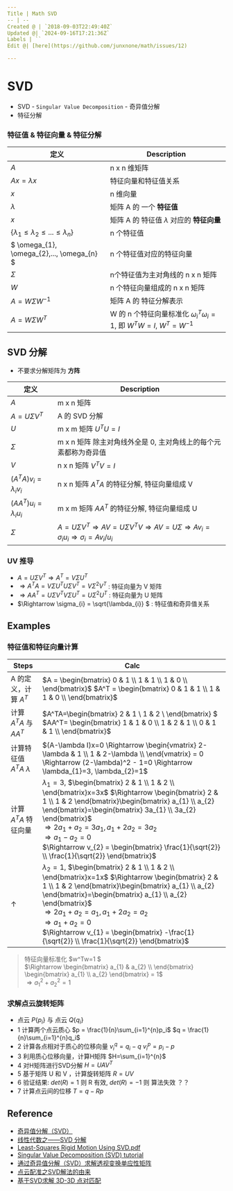 ```yaml
---
Title | Math SVD
-- | --
Created @ | `2018-09-03T22:49:40Z`
Updated @| `2024-09-16T17:21:36Z`
Labels | ``
Edit @| [here](https://github.com/junxnone/math/issues/12)

---
```

# SVD

- SVD - `Singular Value Decomposition` - 奇异值分解
- 特征分解

### 特征值 & 特征向量 & 特征分解

定义 | Description
-- | --
$A$ | n x n 维矩阵
$Ax = \lambda x$ | 特征向量和特征值关系
$x$ | n 维向量
$\lambda$ | 矩阵 A 的 一个 **特征值**
$x$ | 矩阵 A 的 特征值 $\lambda$ 对应的 **特征向量**
$\left\{ \lambda_{1} \leq  \lambda_{2} \leq ... \leq  \lambda_{n} \right\}$ | n 个特征值
$ \omega_{1},   \omega_{2},...,  \omega_{n}  $ | n 个特征值对应的特征向量
$\Sigma$ | n个特征值为主对角线的 n x n 矩阵
$W$ | n 个特征向量组成的 n x n 矩阵
$A = W\Sigma W^{-1}$ | 矩阵 A 的 特征分解表示
$A = W\Sigma W^{T}$ | W 的 n 个特征向量标准化 $\omega_{i}^T\omega_{i}=1$, 即 $W^TW =I$, $W^T=W^{-1}$


## SVD 分解
- 不要求分解矩阵为 **方阵**


定义 | Description
-- | --
$A$ | m x n 矩阵
$A=U\Sigma V^T$ | A 的 SVD 分解
$U$ |  m x m 矩阵 $U^TU=I$
$\Sigma$ | m x n 矩阵 除主对角线外全是 0, 主对角线上的每个元素都称为奇异值
$V$ | n x n 矩阵 $V^TV=I$
$(A^TA)v_{i}=\lambda_{i}v_{i}$ | n x n 矩阵 $A^TA$ 的特征分解, 特征向量组成 V
$(AA^T)u_{i}=\lambda_{i}u_{i}$ | m x m 矩阵 $AA^T$ 的特征分解, 特征向量组成 U
$\Sigma$ | $A=U\Sigma V^T  \Rightarrow  AV=U\Sigma V^TV \Rightarrow  AV=U\Sigma \Rightarrow  Av_{i} = \sigma_{i}u_{i} \Rightarrow  \sigma_{i} = Av_{i}/u_{i}$


### UV 推导

- $A=U\Sigma V^T \Rightarrow A^T=V\Sigma U^T$  
- $\Rightarrow A^TA = V\Sigma U^T U \Sigma V^T = V\Sigma^2V^T$  : 特征向量为 V 矩阵
- $\Rightarrow AA^T= U\Sigma V^T V\Sigma U^T = U\Sigma^2 U^T$  : 特征向量为 U 矩阵  
- $\Rightarrow \sigma_{i} = \sqrt{\lambda_{i}} $  : 特征值和奇异值关系

## Examples

### 特征值和特征向量计算

Steps | Calc
-- | --
A 的定义，计算 $A^T$ |  $A = \begin{bmatrix}  0 & 1 \\  1 & 1 \\  1 & 0 \\ \end{bmatrix}$    $A^T = \begin{bmatrix} 0 & 1 & 1 \\ 1 & 1 & 0 \\ \end{bmatrix}$
计算 $A^TA$ 与 $AA^T$ | $A^TA=\begin{bmatrix} 2 & 1 \\ 1 & 2 \\ \end{bmatrix} $  $AA^T= \begin{bmatrix} 1 & 1 & 0 \\ 1 & 2 & 1 \\ 0 & 1 & 1 \\ \end{bmatrix}$
计算特征值$A^TA$ $\lambda$ | $(A-\lambda I)x=0 \Rightarrow \begin{vmatrix} 2-\lambda & 1 \\ 1 & 2-\lambda \\ \end{vmatrix} = 0 \Rightarrow (2-\lambda)^2 - 1=0 \Rightarrow \lambda_{1}=3, \lambda_{2}=1$ 
计算$A^TA$ 特征向量 |$\lambda_{1}=3$, $\begin{bmatrix}  2 & 1 \\  1 & 2 \\ \end{bmatrix}x=3x$ $\Rightarrow \begin{bmatrix}  2 & 1 \\  1 & 2 \end{bmatrix}\begin{bmatrix} a_{1} \\ a_{2} \end{bmatrix}=\begin{bmatrix} 3a_{1} \\ 3a_{2} \end{bmatrix}$  <br>$\Rightarrow 2a_{1} + a_{2} = 3a_{1}, a_{1} + 2a_{2} = 3a_{2}$ <br>$\Rightarrow a_{1} - a_{2}=0$  <br> $\Rightarrow v_{2} = \begin{bmatrix} \frac{1}{\sqrt{2}} \\ \frac{1}{\sqrt{2}} \end{bmatrix}$
↑ | $\lambda_{2}=1$, $\begin{bmatrix}  2 & 1 \\  1 & 2 \\ \end{bmatrix}x=1x$ $\Rightarrow \begin{bmatrix}  2 & 1 \\  1 & 2 \end{bmatrix}\begin{bmatrix} a_{1} \\ a_{2} \end{bmatrix}=\begin{bmatrix} a_{1} \\ a_{2} \end{bmatrix}$  <br>$\Rightarrow 2a_{1} + a_{2} = a_{1}, a_{1} + 2a_{2} = a_{2}$ <br>$\Rightarrow a_{1} + a_{2}=0$  <br> $\Rightarrow v_{1} = \begin{bmatrix} -\frac{1}{\sqrt{2}} \\ \frac{1}{\sqrt{2}} \end{bmatrix}$ 

> 特征向量标准化
> $w^Tw=1 $    
> $\Rightarrow \begin{bmatrix} a_{1} & a_{2} \\ \end{bmatrix} \begin{bmatrix} a_{1} \\ a_{2} \end{bmatrix} = 1$    
>  $\Rightarrow a_{1}^2 + a_{2}^2 = 1$    

### 求解点云旋转矩阵
- 点云 $P \left\{ p_i\right\}$ 与 点云 $Q \left\{ q_i\right\}$
- 1 计算两个点云质心 $p = \frac{1}{n}\sum_{i=1}^{n}p_i$  $q = \frac{1}{n}\sum_{i=1}^{n}q_i$
- 2 计算各点相对于质心的位移向量 $v_i^q =q_i -q$  $v_i^p =p_i -p$
- 3 利用质心位移向量，计算H矩阵 $H=\sum_{i=1}^{n}$
- 4 对H矩阵进行SVD分解 $H=UAV^T$
- 5 基于矩阵 U 和 V ，计算旋转矩阵 $R=UV$
- 6 验证结果: $det(R)=1$ 则 R 有效, $det(R)=-1$ 则 算法失效 ？？
- 7 计算点云间的位移 $T=q-Rp$


## Reference
- [奇异值分解（SVD）](https://zhuanlan.zhihu.com/p/29846048)
- [线性代数之——SVD 分解](https://zhuanlan.zhihu.com/p/93474729)
- [Least-Squares Rigid Motion Using SVD.pdf](https://github.com/junxnone/aiwiki/files/8299458/svd_rot.pdf)
- [Singular Value Decomposition (SVD) tutorial](http://web.mit.edu/be.400/www/SVD/Singular_Value_Decomposition.htm)
- [通过奇异值分解（SVD）求解透视变换单应性矩阵](https://blog.csdn.net/sinat_28309919/article/details/80134985)
- [点云配准之SVD解法的由来](https://zhuanlan.zhihu.com/p/265530941)
- [基于SVD求解 3D-3D 点对匹配](https://zhuanlan.zhihu.com/p/111322916)


